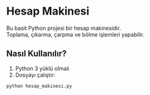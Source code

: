 # Hesap Makinesi

Bu basit Python projesi bir hesap makinesidir.  
Toplama, çıkarma, çarpma ve bölme işlemleri yapabilir.

## Nasıl Kullanılır?

1. Python 3 yüklü olmalı
2. Dosyayı çalıştır:
```bash
python hesap_makinesi.py
